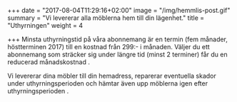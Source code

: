 +++
date = "2017-08-04T11:29:16+02:00"
image = "/img/hemmlis-post.gif"
summary = "Vi levererar alla möblerna hem till din lägenhet."
title = "Uthyrningen"
weight = 4

+++
Minsta uthyrningstid på våra abonnemang är en termin (fem månader, höstterminen 2017) till en kostnad från 299:- i månaden. Väljer du ett abonnemang som sträcker sig under längre tid (minst 2 terminer) får du en reducerad månadskostnad .

Vi levererar dina möbler till din hemadress, reparerar eventuella skador under uthyrningsperioden och hämtar även upp möblerna igen efter uthyrningsperioden .